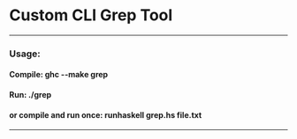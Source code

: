 # Custom CLI Grep Tool 

---
### Usage:

#### Compile: ghc --make grep
#### Run: ./grep
#### or compile and run once: runhaskell grep.hs file.txt
---


